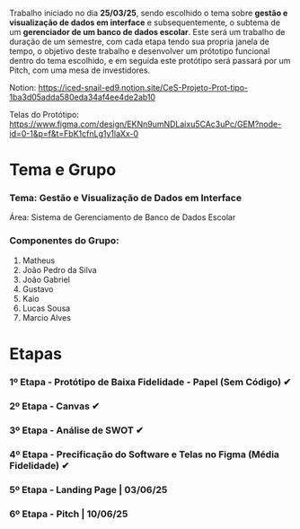Trabalho iniciado no dia **25/03/25**, sendo escolhido o tema sobre **gestão e visualização de dados em interface** e subsequentemente, o subtema de um **gerenciador de um banco de dados escolar**. Este será um trabalho de duração de um semestre, com cada etapa tendo sua propria janela de tempo, o objetivo deste trabalho e desenvolver um prótotipo funcional dentro do tema escolhido, e em seguida este protótipo será passará por um Pitch, com uma mesa de investidores.

Notion: https://iced-snail-ed9.notion.site/CeS-Projeto-Prot-tipo-1ba3d05adda580eda34af4ee4de2ab10

Telas do Protótipo: https://www.figma.com/design/EKNn9umNDLaixu5CAc3uPc/GEM?node-id=0-1&p=f&t=FbK1cfnLg1y1laXx-0

# Tema e Grupo

### Tema: Gestão e Visualização de Dados em Interface
  Área: Sistema de Gerenciamento de Banco de Dados Escolar
### Componentes do Grupo:
  1. Matheus
  2. João Pedro da Silva
  3. João Gabriel
  4. Gustavo
  5. Kaio
  6. Lucas Sousa
  7. Marcio Alves

# Etapas

### 1º Etapa - Protótipo de Baixa Fidelidade - Papel (Sem Código) ✔
### 2º Etapa - Canvas ✔
### 3º Etapa - Análise de SWOT ✔
### 4º Etapa - Precificação do Software e Telas no Figma (Média Fidelidade) ✔
### 5º Etapa - Landing Page | 03/06/25
### 6º Etapa - Pitch | 10/06/25

